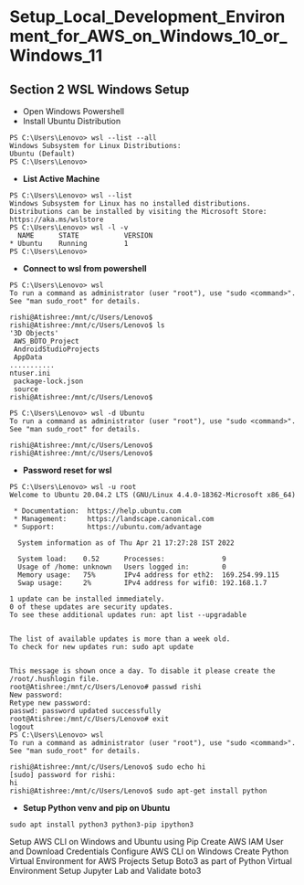 # Setup_Local_Development_Environment_for_AWS_on_Windows_10_or_Windows_11

## Section 2 WSL Windows Setup
* Open Windows Powershell
* Install Ubuntu Distribution
```
PS C:\Users\Lenovo> wsl --list --all
Windows Subsystem for Linux Distributions:
Ubuntu (Default)
PS C:\Users\Lenovo>
```
* **List Active Machine**

```
PS C:\Users\Lenovo> wsl --list
Windows Subsystem for Linux has no installed distributions.
Distributions can be installed by visiting the Microsoft Store:
https://aka.ms/wslstore
PS C:\Users\Lenovo> wsl -l -v
  NAME      STATE           VERSION
* Ubuntu    Running         1
PS C:\Users\Lenovo>
```

* **Connect to wsl from powershell**
```
PS C:\Users\Lenovo> wsl
To run a command as administrator (user "root"), use "sudo <command>".
See "man sudo_root" for details.

rishi@Atishree:/mnt/c/Users/Lenovo$
rishi@Atishree:/mnt/c/Users/Lenovo$ ls
'3D Objects'
 AWS_BOTO_Project
 AndroidStudioProjects
 AppData
...........
ntuser.ini
 package-lock.json
 source
rishi@Atishree:/mnt/c/Users/Lenovo$
```

```
PS C:\Users\Lenovo> wsl -d Ubuntu                                                                                       To run a command as administrator (user "root"), use "sudo <command>".
See "man sudo_root" for details.

rishi@Atishree:/mnt/c/Users/Lenovo$
rishi@Atishree:/mnt/c/Users/Lenovo$                                                                                                                                                                                                                                                    
```

* **Password reset for wsl**
```
PS C:\Users\Lenovo> wsl -u root                                                                                         Welcome to Ubuntu 20.04.2 LTS (GNU/Linux 4.4.0-18362-Microsoft x86_64)

 * Documentation:  https://help.ubuntu.com
 * Management:     https://landscape.canonical.com
 * Support:        https://ubuntu.com/advantage

  System information as of Thu Apr 21 17:27:28 IST 2022

  System load:    0.52      Processes:              9
  Usage of /home: unknown   Users logged in:        0
  Memory usage:   75%       IPv4 address for eth2:  169.254.99.115
  Swap usage:     2%        IPv4 address for wifi0: 192.168.1.7

1 update can be installed immediately.
0 of these updates are security updates.
To see these additional updates run: apt list --upgradable


The list of available updates is more than a week old.
To check for new updates run: sudo apt update


This message is shown once a day. To disable it please create the
/root/.hushlogin file.
root@Atishree:/mnt/c/Users/Lenovo# passwd rishi
New password:
Retype new password:
passwd: password updated successfully
root@Atishree:/mnt/c/Users/Lenovo# exit
logout
PS C:\Users\Lenovo> wsl
To run a command as administrator (user "root"), use "sudo <command>".
See "man sudo_root" for details.

rishi@Atishree:/mnt/c/Users/Lenovo$ sudo echo hi
[sudo] password for rishi:
hi
rishi@Atishree:/mnt/c/Users/Lenovo$ sudo apt-get install python
```


* **Setup Python venv and pip on Ubuntu**
```
sudo apt install python3 python3-pip ipython3
```


Setup AWS CLI on Windows and Ubuntu using Pip
Create AWS IAM User and Download Credentials
Configure AWS CLI on Windows
Create Python Virtual Environment for AWS Projects
Setup Boto3 as part of Python Virtual Environment
Setup Jupyter Lab and Validate boto3
